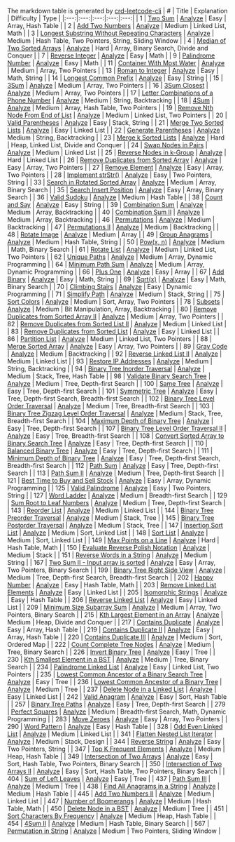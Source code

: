 The markdown table is generated by [crd-leetcode-cli](https://github.com/MuYunyun/create-react-doc/tree/master/packages/leetcode-cli)
| # | Title | Explanation | Difficulty | Type |
|:---:|:---:|:---:|:---:|:---:|
| 1 | [Two Sum](https://leetcode.com/problems/two-sum/) | [Analyze](https://github.com/MuYunyun/blog/blob/master/LeetCode/1.Two_Sum.md) | Easy | Array, Hash Table |
| 2 | [Add Two Numbers](https://leetcode.com/problems/add-two-numbers/) | [Analyze](https://github.com/MuYunyun/blog/blob/master/LeetCode/2.Add_Two_Numbers.md) | Medium | Linked List, Math |
| 3 | [Longest Substring Without Repeating Characters](https://leetcode.com/problems/longest-substring-without-repeating-characters/) | [Analyze](https://github.com/MuYunyun/blog/blob/master/LeetCode/3.Longest_Substring_Without_Repeating_Characters.md) | Medium | Hash Table, Two Pointers, String, Sliding Window |
| 4 | [Median of Two Sorted Arrays](https://leetcode.com/problems/median-of-two-sorted-arrays/) | [Analyze](https://github.com/MuYunyun/blog/blob/master/LeetCode/4.Median_of_Two_Sorted_Arrays.md) | Hard | Array, Binary Search, Divide and Conquer |
| 7 | [Reverse Integer](https://leetcode.com/problems/reverse-integer/) | [Analyze](https://github.com/MuYunyun/blog/blob/master/LeetCode/7.Reverse_Integer.md) | Easy | Math |
| 9 | [Palindrome Number](https://leetcode.com/problems/palindrome-number/) | [Analyze](https://github.com/MuYunyun/blog/blob/master/LeetCode/9.Palindrome_Number.md) | Easy | Math |
| 11 | [Container With Most Water](https://leetcode.com/problems/container-with-most-water/) | [Analyze](https://github.com/MuYunyun/blog/blob/master/LeetCode/11.Container_With_Most_Water.md) | Medium | Array, Two Pointers |
| 13 | [Roman to Integer](https://leetcode.com/problems/roman-to-integer/) | [Analyze](https://github.com/MuYunyun/blog/blob/master/LeetCode/13.Roman_to_Integer.md) | Easy | Math, String |
| 14 | [Longest Common Prefix](https://leetcode.com/problems/longest-common-prefix/) | [Analyze](https://github.com/MuYunyun/blog/blob/master/LeetCode/14.Longest_Common_Prefix.md) | Easy | String |
| 15 | [3Sum](https://leetcode.com/problems/3sum/) | [Analyze](https://github.com/MuYunyun/blog/blob/master/LeetCode/15.3Sum.md) | Medium | Array, Two Pointers |
| 16 | [3Sum Closest](https://leetcode.com/problems/3sum-closest/) | [Analyze](https://github.com/MuYunyun/blog/blob/master/LeetCode/16.3Sum_Closest.md) | Medium | Array, Two Pointers |
| 17 | [Letter Combinations of a Phone Number](https://leetcode.com/problems/letter-combinations-of-a-phone-number/) | [Analyze](https://github.com/MuYunyun/blog/blob/master/LeetCode/17.Letter_Combinations_of_a_Phone_Number.md) | Medium | String, Backtracking |
| 18 | [4Sum](https://leetcode.com/problems/4sum/) | [Analyze](https://github.com/MuYunyun/blog/blob/master/LeetCode/18.4Sum.md) | Medium | Array, Hash Table, Two Pointers |
| 19 | [Remove Nth Node From End of List](https://leetcode.com/problems/remove-nth-node-from-end-of-list/) | [Analyze](https://github.com/MuYunyun/blog/blob/master/LeetCode/19.Remove_Nth_Node_From_End_of_List.md) | Medium | Linked List, Two Pointers |
| 20 | [Valid Parentheses](https://leetcode.com/problems/valid-parentheses/) | [Analyze](https://github.com/MuYunyun/blog/blob/master/LeetCode/20.Valid_Parentheses.md) | Easy | Stack, String |
| 21 | [Merge Two Sorted Lists](https://leetcode.com/problems/merge-two-sorted-lists/) | [Analyze](https://github.com/MuYunyun/blog/blob/master/LeetCode/21.Merge_Two_Sorted_Lists.md) | Easy | Linked List |
| 22 | [Generate Parentheses](https://leetcode.com/problems/generate-parentheses/) | [Analyze](https://github.com/MuYunyun/blog/blob/master/LeetCode/22.Generate_Parentheses.md) | Medium | String, Backtracking |
| 23 | [Merge k Sorted Lists](https://leetcode.com/problems/merge-k-sorted-lists/) | [Analyze](https://github.com/MuYunyun/blog/blob/master/LeetCode/23.Merge_k_Sorted_Lists.md) | Hard | Heap, Linked List, Divide and Conquer |
| 24 | [Swap Nodes in Pairs](https://leetcode.com/problems/swap-nodes-in-pairs/) | [Analyze](https://github.com/MuYunyun/blog/blob/master/LeetCode/24.Swap_Nodes_in_Pairs.md) | Medium | Linked List |
| 25 | [Reverse Nodes in k-Group](https://leetcode.com/problems/reverse-nodes-in-k-group/) | [Analyze](https://github.com/MuYunyun/blog/blob/master/LeetCode/25.Reverse_Nodes_in_k-Group.md) | Hard | Linked List |
| 26 | [Remove Duplicates from Sorted Array](https://leetcode.com/problems/remove-duplicates-from-sorted-array/) | [Analyze](https://github.com/MuYunyun/blog/blob/master/LeetCode/26.Remove_Duplicates_from_Sorted_Array.md) | Easy | Array, Two Pointers |
| 27 | [Remove Element](https://leetcode.com/problems/remove-element/) | [Analyze](https://github.com/MuYunyun/blog/blob/master/LeetCode/27.Remove_Element.md) | Easy | Array, Two Pointers |
| 28 | [Implement strStr()](https://leetcode.com/problems/implement-strstr/) | [Analyze](https://github.com/MuYunyun/blog/blob/master/LeetCode/28.Implement_strStr().md) | Easy | Two Pointers, String |
| 33 | [Search in Rotated Sorted Array](https://leetcode.com/problems/search-in-rotated-sorted-array/) | [Analyze](https://github.com/MuYunyun/blog/blob/master/LeetCode/33.Search_in_Rotated_Sorted_Array.md) | Medium | Array, Binary Search |
| 35 | [Search Insert Position](https://leetcode.com/problems/search-insert-position/) | [Analyze](https://github.com/MuYunyun/blog/blob/master/LeetCode/35.Search_Insert_Position.md) | Easy | Array, Binary Search |
| 36 | [Valid Sudoku](https://leetcode.com/problems/valid-sudoku/) | [Analyze](https://github.com/MuYunyun/blog/blob/master/LeetCode/36.Valid_Sudoku.md) | Medium | Hash Table |
| 38 | [Count and Say](https://leetcode.com/problems/count-and-say/) | [Analyze](https://github.com/MuYunyun/blog/blob/master/LeetCode/38.Count_and_Say.md) | Easy | String |
| 39 | [Combination Sum](https://leetcode.com/problems/combination-sum/) | [Analyze](https://github.com/MuYunyun/blog/blob/master/LeetCode/39.Combination_Sum.md) | Medium | Array, Backtracking |
| 40 | [Combination Sum II](https://leetcode.com/problems/combination-sum-ii/) | [Analyze](https://github.com/MuYunyun/blog/blob/master/LeetCode/40.Combination_Sum_II.md) | Medium | Array, Backtracking |
| 46 | [Permutations](https://leetcode.com/problems/permutations/) | [Analyze](https://github.com/MuYunyun/blog/blob/master/LeetCode/46.Permutations.md) | Medium | Backtracking |
| 47 | [Permutations II](https://leetcode.com/problems/permutations-ii/) | [Analyze](https://github.com/MuYunyun/blog/blob/master/LeetCode/47.Permutations_II.md) | Medium | Backtracking |
| 48 | [Rotate Image](https://leetcode.com/problems/rotate-image/) | [Analyze](https://github.com/MuYunyun/blog/blob/master/LeetCode/48.Rotate_Image.md) | Medium | Array |
| 49 | [Group Anagrams](https://leetcode.com/problems/group-anagrams/) | [Analyze](https://github.com/MuYunyun/blog/blob/master/LeetCode/49.Group_Anagrams.md) | Medium | Hash Table, String |
| 50 | [Pow(x, n)](https://leetcode.com/problems/powx-n/) | [Analyze](https://github.com/MuYunyun/blog/blob/master/LeetCode/50.Pow(x,_n).md) | Medium | Math, Binary Search |
| 61 | [Rotate List](https://leetcode.com/problems/rotate-list/) | [Analyze](https://github.com/MuYunyun/blog/blob/master/LeetCode/61.Rotate_List.md) | Medium | Linked List, Two Pointers |
| 62 | [Unique Paths](https://leetcode.com/problems/unique-paths/) | [Analyze](https://github.com/MuYunyun/blog/blob/master/LeetCode/62.Unique_Paths.md) | Medium | Array, Dynamic Programming |
| 64 | [Minimum Path Sum](https://leetcode.com/problems/minimum-path-sum/) | [Analyze](https://github.com/MuYunyun/blog/blob/master/LeetCode/64.Minimum_Path_Sum.md) | Medium | Array, Dynamic Programming |
| 66 | [Plus One](https://leetcode.com/problems/plus-one/) | [Analyze](https://github.com/MuYunyun/blog/blob/master/LeetCode/66.Plus_One.md) | Easy | Array |
| 67 | [Add Binary](https://leetcode.com/problems/add-binary/) | [Analyze](https://github.com/MuYunyun/blog/blob/master/LeetCode/67.Add_Binary.md) | Easy | Math, String |
| 69 | [Sqrt(x)](https://leetcode.com/problems/sqrtx/) | [Analyze](https://github.com/MuYunyun/blog/blob/master/LeetCode/69.Sqrt(x).md) | Easy | Math, Binary Search |
| 70 | [Climbing Stairs](https://leetcode.com/problems/climbing-stairs/) | [Analyze](https://github.com/MuYunyun/blog/blob/master/LeetCode/70.Climbing_Stairs.md) | Easy | Dynamic Programming |
| 71 | [Simplify Path](https://leetcode.com/problems/simplify-path/) | [Analyze](https://github.com/MuYunyun/blog/blob/master/LeetCode/71.Simplify_Path.md) | Medium | Stack, String |
| 75 | [Sort Colors](https://leetcode.com/problems/sort-colors/) | [Analyze](https://github.com/MuYunyun/blog/blob/master/LeetCode/75.Sort_Colors.md) | Medium | Sort, Array, Two Pointers |
| 78 | [Subsets](https://leetcode.com/problems/subsets/) | [Analyze](https://github.com/MuYunyun/blog/blob/master/LeetCode/78.Subsets.md) | Medium | Bit Manipulation, Array, Backtracking |
| 80 | [Remove Duplicates from Sorted Array II](https://leetcode.com/problems/remove-duplicates-from-sorted-array-ii/) | [Analyze](https://github.com/MuYunyun/blog/blob/master/LeetCode/80.Remove_Duplicates_from_Sorted_Array_II.md) | Medium | Array, Two Pointers |
| 82 | [Remove Duplicates from Sorted List II](https://leetcode.com/problems/remove-duplicates-from-sorted-list-ii/) | [Analyze](https://github.com/MuYunyun/blog/blob/master/LeetCode/82.Remove_Duplicates_from_Sorted_List_II.md) | Medium | Linked List |
| 83 | [Remove Duplicates from Sorted List](https://leetcode.com/problems/remove-duplicates-from-sorted-list/) | [Analyze](https://github.com/MuYunyun/blog/blob/master/LeetCode/83.Remove_Duplicates_from_Sorted_List.md) | Easy | Linked List |
| 86 | [Partition List](https://leetcode.com/problems/partition-list/) | [Analyze](https://github.com/MuYunyun/blog/blob/master/LeetCode/86.Partition_List.md) | Medium | Linked List, Two Pointers |
| 88 | [Merge Sorted Array](https://leetcode.com/problems/merge-sorted-array/) | [Analyze](https://github.com/MuYunyun/blog/blob/master/LeetCode/88.Merge_Sorted_Array.md) | Easy | Array, Two Pointers |
| 89 | [Gray Code](https://leetcode.com/problems/gray-code/) | [Analyze](https://github.com/MuYunyun/blog/blob/master/LeetCode/89.Gray_Code.md) | Medium | Backtracking |
| 92 | [Reverse Linked List II](https://leetcode.com/problems/reverse-linked-list-ii/) | [Analyze](https://github.com/MuYunyun/blog/blob/master/LeetCode/92.Reverse_Linked_List_II.md) | Medium | Linked List |
| 93 | [Restore IP Addresses](https://leetcode.com/problems/restore-ip-addresses/) | [Analyze](https://github.com/MuYunyun/blog/blob/master/LeetCode/93.Restore_IP_Addresses.md) | Medium | String, Backtracking |
| 94 | [Binary Tree Inorder Traversal](https://leetcode.com/problems/binary-tree-inorder-traversal/) | [Analyze](https://github.com/MuYunyun/blog/blob/master/LeetCode/94.Binary_Tree_Inorder_Traversal.md) | Medium | Stack, Tree, Hash Table |
| 98 | [Validate Binary Search Tree](https://leetcode.com/problems/validate-binary-search-tree/) | [Analyze](https://github.com/MuYunyun/blog/blob/master/LeetCode/98.Validate_Binary_Search_Tree.md) | Medium | Tree, Depth-first Search |
| 100 | [Same Tree](https://leetcode.com/problems/same-tree/) | [Analyze](https://github.com/MuYunyun/blog/blob/master/LeetCode/100.Same_Tree.md) | Easy | Tree, Depth-first Search |
| 101 | [Symmetric Tree](https://leetcode.com/problems/symmetric-tree/) | [Analyze](https://github.com/MuYunyun/blog/blob/master/LeetCode/101.Symmetric_Tree.md) | Easy | Tree, Depth-first Search, Breadth-first Search |
| 102 | [Binary Tree Level Order Traversal](https://leetcode.com/problems/binary-tree-level-order-traversal/) | [Analyze](https://github.com/MuYunyun/blog/blob/master/LeetCode/102.Binary_Tree_Level_Order_Traversal.md) | Medium | Tree, Breadth-first Search |
| 103 | [Binary Tree Zigzag Level Order Traversal](https://leetcode.com/problems/binary-tree-zigzag-level-order-traversal/) | [Analyze](https://github.com/MuYunyun/blog/blob/master/LeetCode/103.Binary_Tree_Zigzag_Level_Order_Traversal.md) | Medium | Stack, Tree, Breadth-first Search |
| 104 | [Maximum Depth of Binary Tree](https://leetcode.com/problems/maximum-depth-of-binary-tree/) | [Analyze](https://github.com/MuYunyun/blog/blob/master/LeetCode/104.Maximum_Depth_of_Binary_Tree.md) | Easy | Tree, Depth-first Search |
| 107 | [Binary Tree Level Order Traversal II](https://leetcode.com/problems/binary-tree-level-order-traversal-ii/) | [Analyze](https://github.com/MuYunyun/blog/blob/master/LeetCode/107.Binary_Tree_Level_Order_Traversal_II.md) | Easy | Tree, Breadth-first Search |
| 108 | [Convert Sorted Array to Binary Search Tree](https://leetcode.com/problems/convert-sorted-array-to-binary-search-tree/) | [Analyze](https://github.com/MuYunyun/blog/blob/master/LeetCode/108.Convert_Sorted_Array_to_Binary_Search_Tree.md) | Easy | Tree, Depth-first Search |
| 110 | [Balanced Binary Tree](https://leetcode.com/problems/balanced-binary-tree/) | [Analyze](https://github.com/MuYunyun/blog/blob/master/LeetCode/110.Balanced_Binary_Tree.md) | Easy | Tree, Depth-first Search |
| 111 | [Minimum Depth of Binary Tree](https://leetcode.com/problems/minimum-depth-of-binary-tree/) | [Analyze](https://github.com/MuYunyun/blog/blob/master/LeetCode/111.Minimum_Depth_of_Binary_Tree.md) | Easy | Tree, Depth-first Search, Breadth-first Search |
| 112 | [Path Sum](https://leetcode.com/problems/path-sum/) | [Analyze](https://github.com/MuYunyun/blog/blob/master/LeetCode/112.Path_Sum.md) | Easy | Tree, Depth-first Search |
| 113 | [Path Sum II](https://leetcode.com/problems/path-sum-ii/) | [Analyze](https://github.com/MuYunyun/blog/blob/master/LeetCode/113.Path_Sum_II.md) | Medium | Tree, Depth-first Search |
| 121 | [Best Time to Buy and Sell Stock](https://leetcode.com/problems/best-time-to-buy-and-sell-stock/) | [Analyze](https://github.com/MuYunyun/blog/blob/master/LeetCode/121.Best_Time_to_Buy_and_Sell_Stock.md) | Easy | Array, Dynamic Programming |
| 125 | [Valid Palindrome](https://leetcode.com/problems/valid-palindrome/) | [Analyze](https://github.com/MuYunyun/blog/blob/master/LeetCode/125.Valid_Palindrome.md) | Easy | Two Pointers, String |
| 127 | [Word Ladder](https://leetcode.com/problems/word-ladder/) | [Analyze](https://github.com/MuYunyun/blog/blob/master/LeetCode/127.Word_Ladder.md) | Medium | Breadth-first Search |
| 129 | [Sum Root to Leaf Numbers](https://leetcode.com/problems/sum-root-to-leaf-numbers/) | [Analyze](https://github.com/MuYunyun/blog/blob/master/LeetCode/129.Sum_Root_to_Leaf_Numbers.md) | Medium | Tree, Depth-first Search |
| 143 | [Reorder List](https://leetcode.com/problems/reorder-list/) | [Analyze](https://github.com/MuYunyun/blog/blob/master/LeetCode/143.Reorder_List.md) | Medium | Linked List |
| 144 | [Binary Tree Preorder Traversal](https://leetcode.com/problems/binary-tree-preorder-traversal/) | [Analyze](https://github.com/MuYunyun/blog/blob/master/LeetCode/144.Binary_Tree_Preorder_Traversal.md) | Medium | Stack, Tree |
| 145 | [Binary Tree Postorder Traversal](https://leetcode.com/problems/binary-tree-postorder-traversal/) | [Analyze](https://github.com/MuYunyun/blog/blob/master/LeetCode/145.Binary_Tree_Postorder_Traversal.md) | Medium | Stack, Tree |
| 147 | [Insertion Sort List](https://leetcode.com/problems/insertion-sort-list/) | [Analyze](https://github.com/MuYunyun/blog/blob/master/LeetCode/147.Insertion_Sort_List.md) | Medium | Sort, Linked List |
| 148 | [Sort List](https://leetcode.com/problems/sort-list/) | [Analyze](https://github.com/MuYunyun/blog/blob/master/LeetCode/148.Sort_List.md) | Medium | Sort, Linked List |
| 149 | [Max Points on a Line](https://leetcode.com/problems/max-points-on-a-line/) | [Analyze](https://github.com/MuYunyun/blog/blob/master/LeetCode/149.Max_Points_on_a_Line.md) | Hard | Hash Table, Math |
| 150 | [Evaluate Reverse Polish Notation](https://leetcode.com/problems/evaluate-reverse-polish-notation/) | [Analyze](https://github.com/MuYunyun/blog/blob/master/LeetCode/150.Evaluate_Reverse_Polish_Notation.md) | Medium | Stack |
| 151 | [Reverse Words in a String](https://leetcode.com/problems/reverse-words-in-a-string/) | [Analyze](https://github.com/MuYunyun/blog/blob/master/LeetCode/151.Reverse_Words_in_a_String.md) | Medium | String |
| 167 | [Two Sum II - Input array is sorted](https://leetcode.com/problems/two-sum-ii-input-array-is-sorted/) | [Analyze](https://github.com/MuYunyun/blog/blob/master/LeetCode/167.Two_Sum_II_-_Input_array_is_sorted.md) | Easy | Array, Two Pointers, Binary Search |
| 199 | [Binary Tree Right Side View](https://leetcode.com/problems/binary-tree-right-side-view/) | [Analyze](https://github.com/MuYunyun/blog/blob/master/LeetCode/199.Binary_Tree_Right_Side_View.md) | Medium | Tree, Depth-first Search, Breadth-first Search |
| 202 | [Happy Number](https://leetcode.com/problems/happy-number/) | [Analyze](https://github.com/MuYunyun/blog/blob/master/LeetCode/202.Happy_Number.md) | Easy | Hash Table, Math |
| 203 | [Remove Linked List Elements](https://leetcode.com/problems/remove-linked-list-elements/) | [Analyze](https://github.com/MuYunyun/blog/blob/master/LeetCode/203.Remove_Linked_List_Elements.md) | Easy | Linked List |
| 205 | [Isomorphic Strings](https://leetcode.com/problems/isomorphic-strings/) | [Analyze](https://github.com/MuYunyun/blog/blob/master/LeetCode/205.Isomorphic_Strings.md) | Easy | Hash Table |
| 206 | [Reverse Linked List](https://leetcode.com/problems/reverse-linked-list/) | [Analyze](https://github.com/MuYunyun/blog/blob/master/LeetCode/206.Reverse_Linked_List.md) | Easy | Linked List |
| 209 | [Minimum Size Subarray Sum](https://leetcode.com/problems/minimum-size-subarray-sum/) | [Analyze](https://github.com/MuYunyun/blog/blob/master/LeetCode/209.Minimum_Size_Subarray_Sum.md) | Medium | Array, Two Pointers, Binary Search |
| 215 | [Kth Largest Element in an Array](https://leetcode.com/problems/kth-largest-element-in-an-array/) | [Analyze](https://github.com/MuYunyun/blog/blob/master/LeetCode/215.Kth_Largest_Element_in_an_Array.md) | Medium | Heap, Divide and Conquer |
| 217 | [Contains Duplicate](https://leetcode.com/problems/contains-duplicate/) | [Analyze](https://github.com/MuYunyun/blog/blob/master/LeetCode/217.Contains_Duplicate.md) | Easy | Array, Hash Table |
| 219 | [Contains Duplicate II](https://leetcode.com/problems/contains-duplicate-ii/) | [Analyze](https://github.com/MuYunyun/blog/blob/master/LeetCode/219.Contains_Duplicate_II.md) | Easy | Array, Hash Table |
| 220 | [Contains Duplicate III](https://leetcode.com/problems/contains-duplicate-iii/) | [Analyze](https://github.com/MuYunyun/blog/blob/master/LeetCode/220.Contains_Duplicate_III.md) | Medium | Sort, Ordered Map |
| 222 | [Count Complete Tree Nodes](https://leetcode.com/problems/count-complete-tree-nodes/) | [Analyze](https://github.com/MuYunyun/blog/blob/master/LeetCode/222.Count_Complete_Tree_Nodes.md) | Medium | Tree, Binary Search |
| 226 | [Invert Binary Tree](https://leetcode.com/problems/invert-binary-tree/) | [Analyze](https://github.com/MuYunyun/blog/blob/master/LeetCode/226.Invert_Binary_Tree.md) | Easy | Tree |
| 230 | [Kth Smallest Element in a BST](https://leetcode.com/problems/kth-smallest-element-in-a-bst/) | [Analyze](https://github.com/MuYunyun/blog/blob/master/LeetCode/230.Kth_Smallest_Element_in_a_BST.md) | Medium | Tree, Binary Search |
| 234 | [Palindrome Linked List](https://leetcode.com/problems/palindrome-linked-list/) | [Analyze](https://github.com/MuYunyun/blog/blob/master/LeetCode/234.Palindrome_Linked_List.md) | Easy | Linked List, Two Pointers |
| 235 | [Lowest Common Ancestor of a Binary Search Tree](https://leetcode.com/problems/lowest-common-ancestor-of-a-binary-search-tree/) | [Analyze](https://github.com/MuYunyun/blog/blob/master/LeetCode/235.Lowest_Common_Ancestor_of_a_Binary_Search_Tree.md) | Easy | Tree |
| 236 | [Lowest Common Ancestor of a Binary Tree](https://leetcode.com/problems/lowest-common-ancestor-of-a-binary-tree/) | [Analyze](https://github.com/MuYunyun/blog/blob/master/LeetCode/236.Lowest_Common_Ancestor_of_a_Binary_Tree.md) | Medium | Tree |
| 237 | [Delete Node in a Linked List](https://leetcode.com/problems/delete-node-in-a-linked-list/) | [Analyze](https://github.com/MuYunyun/blog/blob/master/LeetCode/237.Delete_Node_in_a_Linked_List.md) | Easy | Linked List |
| 242 | [Valid Anagram](https://leetcode.com/problems/valid-anagram/) | [Analyze](https://github.com/MuYunyun/blog/blob/master/LeetCode/242.Valid_Anagram.md) | Easy | Sort, Hash Table |
| 257 | [Binary Tree Paths](https://leetcode.com/problems/binary-tree-paths/) | [Analyze](https://github.com/MuYunyun/blog/blob/master/LeetCode/257.Binary_Tree_Paths.md) | Easy | Tree, Depth-first Search |
| 279 | [Perfect Squares](https://leetcode.com/problems/perfect-squares/) | [Analyze](https://github.com/MuYunyun/blog/blob/master/LeetCode/279.Perfect_Squares.md) | Medium | Breadth-first Search, Math, Dynamic Programming |
| 283 | [Move Zeroes](https://leetcode.com/problems/move-zeroes/) | [Analyze](https://github.com/MuYunyun/blog/blob/master/LeetCode/283.Move_Zeroes.md) | Easy | Array, Two Pointers |
| 290 | [Word Pattern](https://leetcode.com/problems/word-pattern/) | [Analyze](https://github.com/MuYunyun/blog/blob/master/LeetCode/290.Word_Pattern.md) | Easy | Hash Table |
| 328 | [Odd Even Linked List](https://leetcode.com/problems/odd-even-linked-list/) | [Analyze](https://github.com/MuYunyun/blog/blob/master/LeetCode/328.Odd_Even_Linked_List.md) | Medium | Linked List |
| 341 | [Flatten Nested List Iterator](https://leetcode.com/problems/flatten-nested-list-iterator/) | [Analyze](https://github.com/MuYunyun/blog/blob/master/LeetCode/341.Flatten_Nested_List_Iterator.md) | Medium | Stack, Design |
| 344 | [Reverse String](https://leetcode.com/problems/reverse-string/) | [Analyze](https://github.com/MuYunyun/blog/blob/master/LeetCode/344.Reverse_String.md) | Easy | Two Pointers, String |
| 347 | [Top K Frequent Elements](https://leetcode.com/problems/top-k-frequent-elements/) | [Analyze](https://github.com/MuYunyun/blog/blob/master/LeetCode/347.Top_K_Frequent_Elements.md) | Medium | Heap, Hash Table |
| 349 | [Intersection of Two Arrays](https://leetcode.com/problems/intersection-of-two-arrays/) | [Analyze](https://github.com/MuYunyun/blog/blob/master/LeetCode/349.Intersection_of_Two_Arrays.md) | Easy | Sort, Hash Table, Two Pointers, Binary Search |
| 350 | [Intersection of Two Arrays II](https://leetcode.com/problems/intersection-of-two-arrays-ii/) | [Analyze](https://github.com/MuYunyun/blog/blob/master/LeetCode/350.Intersection_of_Two_Arrays_II.md) | Easy | Sort, Hash Table, Two Pointers, Binary Search |
| 404 | [Sum of Left Leaves](https://leetcode.com/problems/sum-of-left-leaves/) | [Analyze](https://github.com/MuYunyun/blog/blob/master/LeetCode/404.Sum_of_Left_Leaves.md) | Easy | Tree |
| 437 | [Path Sum III](https://leetcode.com/problems/path-sum-iii/) | [Analyze](https://github.com/MuYunyun/blog/blob/master/LeetCode/437.Path_Sum_III.md) | Medium | Tree |
| 438 | [Find All Anagrams in a String](https://leetcode.com/problems/find-all-anagrams-in-a-string/) | [Analyze](https://github.com/MuYunyun/blog/blob/master/LeetCode/438.Find_All_Anagrams_in_a_String.md) | Medium | Hash Table |
| 445 | [Add Two Numbers II](https://leetcode.com/problems/add-two-numbers-ii/) | [Analyze](https://github.com/MuYunyun/blog/blob/master/LeetCode/445.Add_Two_Numbers_II.md) | Medium | Linked List |
| 447 | [Number of Boomerangs](https://leetcode.com/problems/number-of-boomerangs/) | [Analyze](https://github.com/MuYunyun/blog/blob/master/LeetCode/447.Number_of_Boomerangs.md) | Medium | Hash Table, Math |
| 450 | [Delete Node in a BST](https://leetcode.com/problems/delete-node-in-a-bst/) | [Analyze](https://github.com/MuYunyun/blog/blob/master/LeetCode/450.Delete_Node_in_a_BST.md) | Medium | Tree |
| 451 | [Sort Characters By Frequency](https://leetcode.com/problems/sort-characters-by-frequency/) | [Analyze](https://github.com/MuYunyun/blog/blob/master/LeetCode/451.Sort_Characters_By_Frequency.md) | Medium | Heap, Hash Table |
| 454 | [4Sum II](https://leetcode.com/problems/4sum-ii/) | [Analyze](https://github.com/MuYunyun/blog/blob/master/LeetCode/454.4Sum_II.md) | Medium | Hash Table, Binary Search |
| 567 | [Permutation in String](https://leetcode.com/problems/permutation-in-string/) | [Analyze](https://github.com/MuYunyun/blog/blob/master/LeetCode/567.Permutation_in_String.md) | Medium | Two Pointers, Sliding Window |